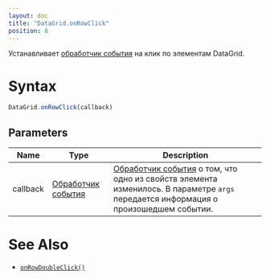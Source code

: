 ```yaml
---
layout: doc
title: "DataGrid.onRowClick"
position: 8
---
```


Устанавливает [обработчик события](../../../Core/Script/) на клик по элементам DataGrid.

# Syntax

```js
DataGrid.onRowClick(callback)
```

## Parameters

Name|Type|Description
----|----|-----------
callback|[Обработчик события](../../../Core/Script/)|[Обработчик события](../../../Core/Script/) о том, что одно из свойств элемента изменилось. В параметре `args` передается информация о произошедшем событии.

# See Also

* [`onRowDoubleClick()`](../DataGrid.onRowDoubleClick/)
